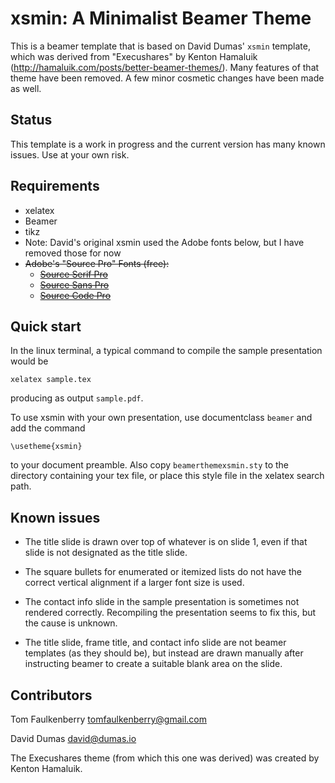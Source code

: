 xsmin: A Minimalist Beamer Theme
================================

This is a beamer template that is based on David Dumas' `xsmin` template, which was derived from "Execushares" by Kenton
Hamaluik (http://hamaluik.com/posts/better-beamer-themes/).  Many
features of that theme have been removed.  A few minor cosmetic
changes have been made as well.

Status
------

This template is a work in progress and the current version has many
known issues.  Use at your own risk.


Requirements
------------

* xelatex
* Beamer
* tikz
* Note: David's original xsmin used the Adobe fonts below, but I have removed those for now
* ~~Adobe's "Source Pro" Fonts (free):~~
    * ~~[Source Serif Pro](http://store1.adobe.com/cfusion/store/html/index.cfm?store=OLS-US&event=displayFontPackage&code=1966)~~
    * ~~[Source Sans Pro](http://store1.adobe.com/cfusion/store/html/index.cfm?event=displayFontPackage&code=1959)~~
    * ~~[Source Code Pro](http://store1.adobe.com/cfusion/store/html/index.cfm?store=OLS-US&event=displayFontPackage&code=1960)~~

Quick start
-----------

In the linux terminal, a typical command to compile the sample
presentation would be

`xelatex sample.tex`

producing as output `sample.pdf`.

To use xsmin with your own presentation, use documentclass `beamer`
and add the command

`\usetheme{xsmin}`

to your document preamble.  Also copy `beamerthemexsmin.sty` to the
directory containing your tex file, or place this style file in the
xelatex search path.

Known issues
------------

* The title slide is drawn over top of whatever is on slide 1, even if
  that slide is not designated as the title slide.
  
* The square bullets for enumerated or itemized lists do not have the
  correct vertical alignment if a larger font size is used.
  
* The contact info slide in the sample presentation is sometimes not
  rendered correctly.  Recompiling the presentation seems to fix this,
  but the cause is unknown.
  
 * The title slide, frame title, and contact info slide are not beamer
   templates (as they should be), but instead are drawn manually after
   instructing beamer to create a suitable blank area on the slide.


Contributors
------------

Tom Faulkenberry <tomfaulkenberry@gmail.com>

David Dumas <david@dumas.io>

The Execushares theme (from which this one was derived) was created by
Kenton Hamaluik.
